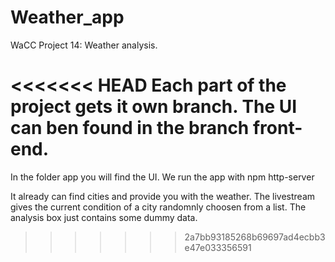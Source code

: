 # Weather_app
WaCC Project 14: Weather analysis.

<<<<<<< HEAD
Each part of the project gets it own branch. 
The UI can ben found in the branch front-end.
=======
In the folder app you will find the UI.
We run the app with npm http-server

It already can find cities and provide you with the weather.
The livestream gives the current condition of a city randomnly choosen from a list.
The analysis box just contains some dummy data.
>>>>>>> 2a7bb93185268b69697ad4ecbb3e47e033356591
